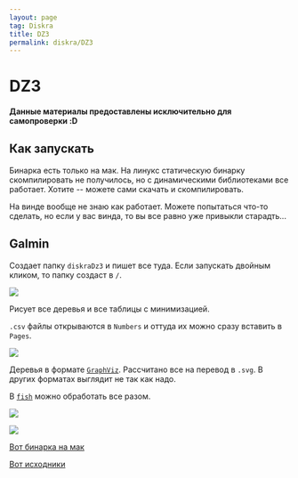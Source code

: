 ```yaml
---
layout: page
tag: Diskra
title: DZ3
permalink: diskra/DZ3
---
```


# DZ3

#### Данные материалы предоставлены исключительно для самопроверки :D

## Как запускать

Бинарка есть только на мак. На линукс статическую бинарку скомпилировать не получилось, но с динамическими библиотеками все работает. Хотите -- можете сами скачать и скомпилировать.

На винде вообще не знаю как работает. Можете попытаться что-то сделать, но если у вас винда, то вы все равно уже привыкли старадть...

## Galmin

Создает папку `diskraDz3` и пишет все туда. Если запускать двойным кликом, то папку создаст в `/`.

![](DZ3/term.png)

Рисует все деревья и все таблицы с минимизацией.

`.csv` файлы открываются в `Numbers` и оттуда их можно сразу вставить в `Pages`.

![](DZ3/files.png)

Деревья в формате [`GraphViz`](http://www.graphviz.org). Рассчитано все на перевод в `.svg`. В других форматах выглядит не так как надо.

В [`fish`](http://fishshell.com) можно обработать все разом.

![](DZ3/dot.png)

![](DZ3/tree.png)

[Вот бинарка на мак](https://github.com/ilyakooo0/Galmin/releases/download/v1.0/GalminMacOS.zip)

[Вот исходники](https://github.com/ilyakooo0/Galmin)